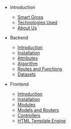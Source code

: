 - Introduction

  - [Smart Gross](quickstart.md)
  - [Technologies Used](technologies.md)
  - [About Us](more-pages.md)

- Backend

  - [Introduction](backend_introduction.md)
  - [Installation](backend_installation.md)
  - [Attributes](attributes.md)
  - [Algorithm](algorithm.md)
  - [Routes and Functions](backend_routesFunctions.md)
  - [Datasets](backend_dataset.md)

- Frontend

  - [Introduction](frontend_introduction.md)
  - [Installation](frontend_installation.md)
  - [Modules](frontend_modules.md)
  - [Models and Routers](frontend_models_and_routers.md)
  - [Controllers](markdown.md)
  - [HTML Template Engine](language-highlight.md)
